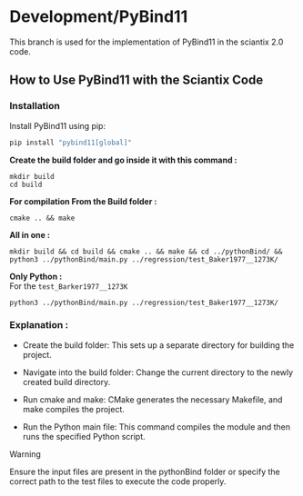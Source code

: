 # Development/PyBind11

This branch is used for the implementation of PyBind11 in the sciantix 2.0 code.

## How to Use PyBind11 with the Sciantix Code

### Installation

Install PyBind11 using pip:

```sh
pip install "pybind11[global]"
```

<b>Create the build folder and go inside it with this command : </b>
```shell
mkdir build 
cd build
```

<b>For compilation From the Build folder :</b>

```shell
cmake .. && make
```

<b>All in one : </b>

```shell
mkdir build && cd build && cmake .. && make && cd ../pythonBind/ && python3 ../pythonBind/main.py ../regression/test_Baker1977__1273K/
```
<b>Only Python : </b> <br>
For the `test_Barker1977__1273K`
```shell
python3 ../pythonBind/main.py ../regression/test_Baker1977__1273K/
```

### Explanation :
- Create the build folder: This sets up a separate directory for building the project.<br>
- Navigate into the build folder: Change the current directory to the newly created build directory.<br>
- Run cmake and make: CMake generates the necessary Makefile, and make compiles the project. <br>

- Run the Python main file: This command compiles the module and then runs the specified Python script.


> [!WARNING]  
>  Ensure the input files are present in the pythonBind folder or specify the correct path to the test files to execute the code properly.